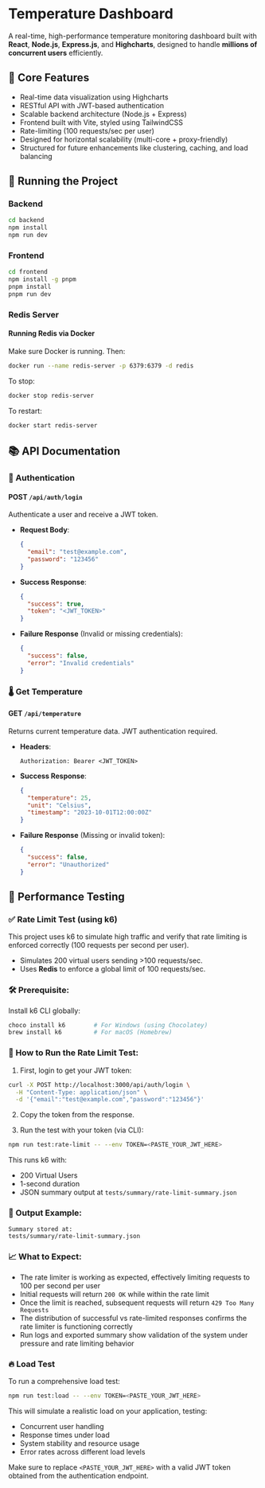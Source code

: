 # Temperature Dashboard

A real-time, high-performance temperature monitoring dashboard built with **React**, **Node.js**, **Express.js**, and **Highcharts**, designed to handle **millions of concurrent users** efficiently.

## 🌟 Core Features

- Real-time data visualization using Highcharts
- RESTful API with JWT-based authentication
- Scalable backend architecture (Node.js + Express)
- Frontend built with Vite, styled using TailwindCSS
- Rate-limiting (100 requests/sec per user)
- Designed for horizontal scalability (multi-core + proxy-friendly)
- Structured for future enhancements like clustering, caching, and load balancing

## 🚀 Running the Project

### Backend

```bash
cd backend
npm install
npm run dev
```

### Frontend

```bash
cd frontend
npm install -g pnpm
pnpm install
pnpm run dev
```

### Redis Server

#### Running Redis via Docker

Make sure Docker is running. Then:

```bash
docker run --name redis-server -p 6379:6379 -d redis
```

To stop:

```bash
docker stop redis-server
```

To restart:

```bash
docker start redis-server
```

## 📚 API Documentation

### 🔐 Authentication

#### POST `/api/auth/login`

Authenticate a user and receive a JWT token.

- **Request Body**:

  ```json
  {
    "email": "test@example.com",
    "password": "123456"
  }
  ```

- **Success Response**:

  ```json
  {
    "success": true,
    "token": "<JWT_TOKEN>"
  }
  ```

- **Failure Response** (Invalid or missing credentials):
  ```json
  {
    "success": false,
    "error": "Invalid credentials"
  }
  ```

### 🌡️ Get Temperature

#### GET `/api/temperature`

Returns current temperature data. JWT authentication required.

- **Headers**:

  ```
  Authorization: Bearer <JWT_TOKEN>
  ```

- **Success Response**:

  ```json
  {
    "temperature": 25,
    "unit": "Celsius",
    "timestamp": "2023-10-01T12:00:00Z"
  }
  ```

- **Failure Response** (Missing or invalid token):
  ```json
  {
    "success": false,
    "error": "Unauthorized"
  }
  ```

## 🧪 Performance Testing

### ✅ Rate Limit Test (using k6)

This project uses k6 to simulate high traffic and verify that rate limiting is enforced correctly (100 requests per second per user).

- Simulates 200 virtual users sending >100 requests/sec.
- Uses **Redis** to enforce a global limit of 100 requests/sec.

### 🛠️ Prerequisite:

Install k6 CLI globally:

```bash
choco install k6        # For Windows (using Chocolatey)
brew install k6         # For macOS (Homebrew)
```

### 🔁 How to Run the Rate Limit Test:

1. First, login to get your JWT token:

```bash
curl -X POST http://localhost:3000/api/auth/login \
  -H "Content-Type: application/json" \
  -d '{"email":"test@example.com","password":"123456"}'
```

2. Copy the token from the response.

3. Run the test with your token (via CLI):

```bash
npm run test:rate-limit -- --env TOKEN=<PASTE_YOUR_JWT_HERE>
```

This runs k6 with:

- 200 Virtual Users
- 1-second duration
- JSON summary output at `tests/summary/rate-limit-summary.json`

### 📂 Output Example:

```
Summary stored at:
tests/summary/rate-limit-summary.json
```

### 📈 What to Expect:

- The rate limiter is working as expected, effectively limiting requests to 100 per second per user
- Initial requests will return `200 OK` while within the rate limit
- Once the limit is reached, subsequent requests will return `429 Too Many Requests`
- The distribution of successful vs rate-limited responses confirms the rate limiter is functioning correctly
- Run logs and exported summary show validation of the system under pressure and rate limiting behavior

### 🔥 Load Test

To run a comprehensive load test:

```bash
npm run test:load -- --env TOKEN=<PASTE_YOUR_JWT_HERE>
```

This will simulate a realistic load on your application, testing:
- Concurrent user handling
- Response times under load
- System stability and resource usage
- Error rates across different load levels

Make sure to replace `<PASTE_YOUR_JWT_HERE>` with a valid JWT token obtained from the authentication endpoint.
